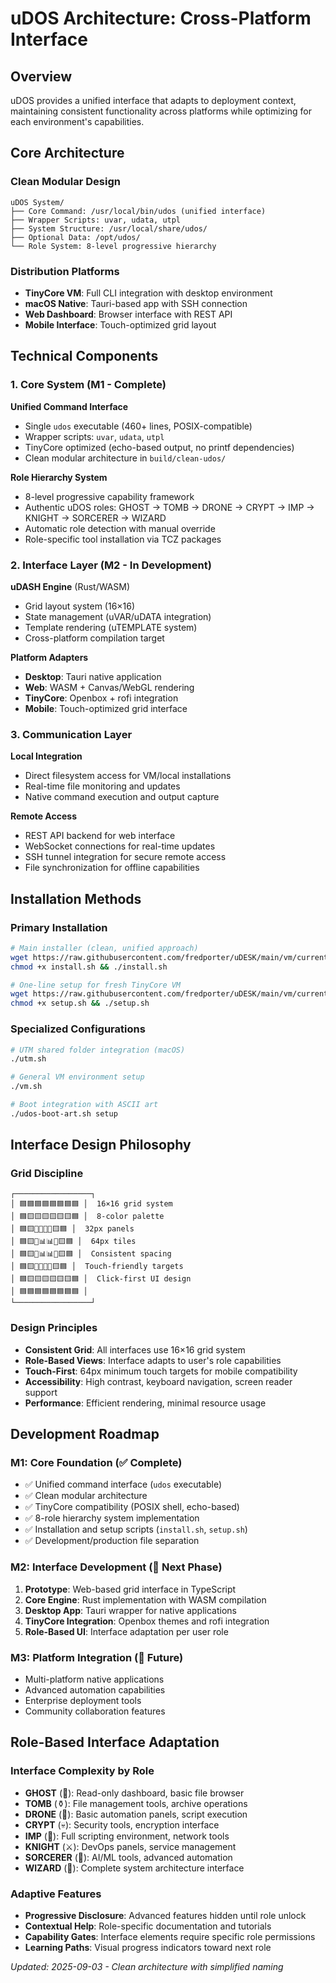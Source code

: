 # uDOS Architecture: Cross-Platform Interface

## Overview
uDOS provides a unified interface that adapts to deployment context, maintaining consistent functionality across platforms while optimizing for each environment's capabilities.

## Core Architecture

### Clean Modular Design
```
uDOS System/
├── Core Command: /usr/local/bin/udos (unified interface)
├── Wrapper Scripts: uvar, udata, utpl
├── System Structure: /usr/local/share/udos/
├── Optional Data: /opt/udos/
└── Role System: 8-level progressive hierarchy
```

### Distribution Platforms
- **TinyCore VM**: Full CLI integration with desktop environment
- **macOS Native**: Tauri-based app with SSH connection
- **Web Dashboard**: Browser interface with REST API
- **Mobile Interface**: Touch-optimized grid layout

## Technical Components

### 1. Core System (M1 - Complete)
**Unified Command Interface**
- Single `udos` executable (460+ lines, POSIX-compatible)
- Wrapper scripts: `uvar`, `udata`, `utpl`
- TinyCore optimized (echo-based output, no printf dependencies)
- Clean modular architecture in `build/clean-udos/`

**Role Hierarchy System**
- 8-level progressive capability framework
- Authentic uDOS roles: GHOST → TOMB → DRONE → CRYPT → IMP → KNIGHT → SORCERER → WIZARD
- Automatic role detection with manual override
- Role-specific tool installation via TCZ packages

### 2. Interface Layer (M2 - In Development)
**uDASH Engine** (Rust/WASM)
- Grid layout system (16×16)
- State management (uVAR/uDATA integration)
- Template rendering (uTEMPLATE system)
- Cross-platform compilation target

**Platform Adapters**
- **Desktop**: Tauri native application
- **Web**: WASM + Canvas/WebGL rendering
- **TinyCore**: Openbox + rofi integration
- **Mobile**: Touch-optimized grid interface

### 3. Communication Layer
**Local Integration**
- Direct filesystem access for VM/local installations
- Real-time file monitoring and updates
- Native command execution and output capture

**Remote Access**
- REST API backend for web interface
- WebSocket connections for real-time updates  
- SSH tunnel integration for secure remote access
- File synchronization for offline capabilities

## Installation Methods

### Primary Installation
```bash
# Main installer (clean, unified approach)
wget https://raw.githubusercontent.com/fredporter/uDESK/main/vm/current/install.sh
chmod +x install.sh && ./install.sh

# One-line setup for fresh TinyCore VM
wget https://raw.githubusercontent.com/fredporter/uDESK/main/vm/current/setup.sh  
chmod +x setup.sh && ./setup.sh
```

### Specialized Configurations
```bash
# UTM shared folder integration (macOS)
./utm.sh

# General VM environment setup
./vm.sh

# Boot integration with ASCII art
./udos-boot-art.sh setup
```

## Interface Design Philosophy

### Grid Discipline
```
┌─────────────────┐
│ 🟦🟦🟦🟦🟦🟦🟦🟦 │  16×16 grid system
│ 🟦🟨🟨🟨🟨🟨🟨🟦 │  8-color palette
│ 🟦🟨📄📄📄📄🟨🟦 │  32px panels  
│ 🟦🟨📄📊📊📄🟨🟦 │  64px tiles
│ 🟦🟨📄📊📊📄🟨🟦 │  Consistent spacing
│ 🟦🟨📄📄📄📄🟨🟦 │  Touch-friendly targets
│ 🟦🟨🟨🟨🟨🟨🟨🟦 │  Click-first UI design
│ 🟦🟦🟦🟦🟦🟦🟦🟦 │
└─────────────────┘
```

### Design Principles
- **Consistent Grid**: All interfaces use 16×16 grid system
- **Role-Based Views**: Interface adapts to user's role capabilities
- **Touch-First**: 64px minimum touch targets for mobile compatibility
- **Accessibility**: High contrast, keyboard navigation, screen reader support
- **Performance**: Efficient rendering, minimal resource usage

## Development Roadmap

### M1: Core Foundation (✅ Complete)
- ✅ Unified command interface (`udos` executable)
- ✅ Clean modular architecture  
- ✅ TinyCore compatibility (POSIX shell, echo-based)
- ✅ 8-role hierarchy system implementation
- ✅ Installation and setup scripts (`install.sh`, `setup.sh`)
- ✅ Development/production file separation

### M2: Interface Development (🚧 Next Phase)
1. **Prototype**: Web-based grid interface in TypeScript
2. **Core Engine**: Rust implementation with WASM compilation
3. **Desktop App**: Tauri wrapper for native applications
4. **TinyCore Integration**: Openbox themes and rofi integration
5. **Role-Based UI**: Interface adaptation per user role

### M3: Platform Integration (🔮 Future)
- Multi-platform native applications
- Advanced automation capabilities
- Enterprise deployment tools
- Community collaboration features

## Role-Based Interface Adaptation

### Interface Complexity by Role
- **GHOST** (👻): Read-only dashboard, basic file browser
- **TOMB** (⚱️): File management tools, archive operations
- **DRONE** (🤖): Basic automation panels, script execution
- **CRYPT** (💀): Security tools, encryption interface
- **IMP** (👹): Full scripting environment, network tools
- **KNIGHT** (⚔️): DevOps panels, service management
- **SORCERER** (🔮): AI/ML tools, advanced automation
- **WIZARD** (🧙): Complete system architecture interface

### Adaptive Features
- **Progressive Disclosure**: Advanced features hidden until role unlock
- **Contextual Help**: Role-specific documentation and tutorials
- **Capability Gates**: Interface elements require specific role permissions
- **Learning Paths**: Visual progress indicators toward next role

*Updated: 2025-09-03 - Clean architecture with simplified naming*
